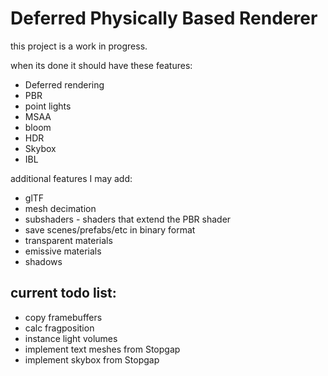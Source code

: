 # Deferred Physically Based Renderer

this project is a work in progress.

when its done it should have these features:
* Deferred rendering
* PBR
* point lights
* MSAA
* bloom
* HDR
* Skybox 
* IBL

additional features I may add:
* glTF
* mesh decimation
* subshaders - shaders that extend the PBR shader
* save scenes/prefabs/etc in binary format
* transparent materials
* emissive materials
* shadows

## current todo list:
* copy framebuffers
* calc fragposition
* instance light volumes
* implement text meshes from Stopgap
* implement skybox from Stopgap